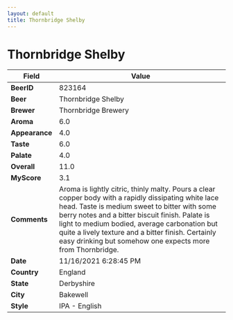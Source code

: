 ```yaml
---
layout: default
title: Thornbridge Shelby
---
```


# Thornbridge Shelby

| Field         | Value     |
|---------------|-----------|
| **BeerID** | 823164 |
| **Beer** | Thornbridge Shelby |
| **Brewer** | Thornbridge Brewery |
| **Aroma** | 6.0 |
| **Appearance** | 4.0 |
| **Taste** | 6.0 |
| **Palate** | 4.0 |
| **Overall** | 11.0 |
| **MyScore** | 3.1 |
| **Comments** | Aroma is lightly citric, thinly malty. Pours a clear copper body with a rapidly dissipating white lace head. Taste is medium sweet to bitter with some berry notes and a bitter biscuit finish. Palate is light to medium bodied, average carbonation but quite a lively texture and a bitter finish. Certainly easy drinking but somehow one expects more from Thornbridge. |
| **Date** | 11/16/2021 6:28:45 PM |
| **Country** | England |
| **State** | Derbyshire |
| **City** | Bakewell |
| **Style** | IPA - English |
